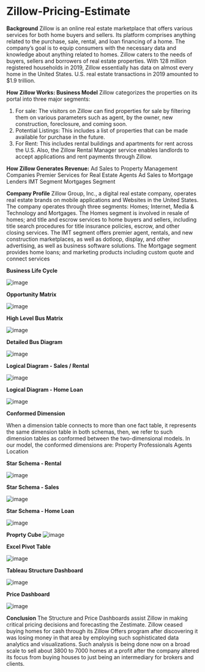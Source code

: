 # Zillow-Pricing-Estimate

**Background**
Zillow is an online real estate marketplace that offers various services for both home buyers and sellers.
Its platform comprises anything related to the purchase, sale, rental, and loan financing of a home.
The company’s goal is to equip consumers with the necessary data and knowledge about anything related to homes.
Zillow caters to the needs of buyers, sellers and borrowers of real estate properties.
With 128 million registered households in 2019, Zillow essentially has data on almost every home in the United States.
U.S. real estate transactions in 2019 amounted to $1.9 trillion.

**How Zillow Works: Business Model**
Zillow categorizes the properties on its portal into three major segments:
1. For sale: The visitors on Zillow can find properties for sale by filtering them on various parameters such as agent, by the owner, new construction, foreclosure, and coming soon.
2. Potential Listings: This includes a list of properties that can be made available for purchase in the future.
3. For Rent: This includes rental buildings and apartments for rent across the U.S. Also, the Zillow Rental Manager service enables landlords to accept applications and rent payments through Zillow.

**How Zillow Generates Revenue:**
Ad Sales to Property Management Companies
Premier Services for Real Estate Agents
Ad Sales to Mortgage Lenders
IMT Segment
Mortgages Segment

**Company Profile**
Zillow Group, Inc., a digital real estate company, operates real estate brands on mobile applications and Websites in the United States.
The company operates through three segments: Homes; Internet, Media & Technology and Mortgages.
The Homes segment is involved in resale of homes; and title and escrow services to home buyers and sellers, including title search procedures for title insurance policies, escrow, and other closing services.
The IMT segment offers premier agent, rentals, and new construction marketplaces, as well as dotloop, display, and other advertising, as well as business software solutions.
The Mortgage segment provides home loans; and marketing products including custom quote and connect services

**Business Life Cycle**



![image](https://user-images.githubusercontent.com/122759737/213983870-f76dd728-b006-4099-b110-fd8593aa6cee.png)



**Opportunity Matrix**


![image](https://user-images.githubusercontent.com/122759737/213984135-2f25a55c-65f7-48d3-91fc-819c3eeebccd.png)



**High Level Bus Matrix**


![image](https://user-images.githubusercontent.com/122759737/213985234-9c8d0424-674a-4cef-bb31-405cb8cff92d.png)




**Detailed Bus Diagram**



![image](https://user-images.githubusercontent.com/122759737/213985265-cb4b6eb0-990a-4794-a345-c1c4d6a2f524.png)




**Logical Diagram - Sales / Rental**



![image](https://user-images.githubusercontent.com/122759737/213984095-6fb935de-8565-4232-8615-04e30b8656e3.png)



**Logical Diagram - Home Loan**


![image](https://user-images.githubusercontent.com/122759737/213984135-2f25a55c-65f7-48d3-91fc-819c3eeebccd.png)





**Conformed Dimension**

When a dimension table connects to more than one fact table, it represents the same dimension table in both schemas, then, we refer to such dimension tables as conformed between the two-dimensional models.
In our model, the conformed dimensions are:
Property
Professionals
Agents
Location



**Star Schema - Rental**




![image](https://user-images.githubusercontent.com/122759737/213984231-327a8e6b-1f3b-421f-ad94-3cd52b51b69b.png)




**Star Schema - Sales**





![image](https://user-images.githubusercontent.com/122759737/213984250-a865d8a9-2197-4923-b438-0142405ce206.png)




**Star Schema - Home Loan**





![image](https://user-images.githubusercontent.com/122759737/213984280-e79a203e-6518-459b-bed6-2e358168cb93.png)




**Proprty Cube**
![image](https://user-images.githubusercontent.com/122759737/213984321-3cc65273-5465-40ee-bbed-a914a0ae4305.png)




**Excel Pivot Table**



![image](https://user-images.githubusercontent.com/122759737/213984363-bd16ffff-3180-4ac4-ae10-3e6f5ee87880.png)




**Tableau Structure Dashboard**





![image](https://user-images.githubusercontent.com/122759737/213984405-2c0dbe42-b79e-4277-9984-bf8bd356198e.png)





**Price Dashboard**




![image](https://user-images.githubusercontent.com/122759737/213984436-568e63ec-cfb2-48b3-90e5-2d8b7bc9cbab.png)

**Conclusion**
The Structure and Price Dashboards assist Zillow in making critical pricing decisions and forecasting the Zestimate.
Zillow ceased buying homes for cash through its Zillow Offers program after discovering it was losing money in that area by employing such sophisticated data analytics and visualizations.
Such analysis is being done now on a broad scale to sell about 3800 to 7000 homes at a profit after the company altered its focus from buying houses to just being an intermediary for brokers and clients.






